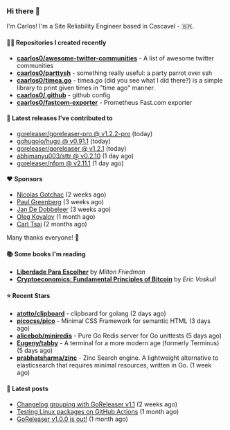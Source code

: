 ### Hi there 👋

I'm Carlos! I'm a Site Reliability Engineer based in Cascavel - 🇧🇷.

#### 👨‍💻 Repositories I created recently
- **[caarlos0/awesome-twitter-communities](https://github.com/caarlos0/awesome-twitter-communities)** - A list of awesome twitter communities
- **[caarlos0/parttysh](https://github.com/caarlos0/parttysh)** - something really useful: a party parrot over ssh
- **[caarlos0/timea.go](https://github.com/caarlos0/timea.go)** - timea.go (did you see what I did there?) is a simple library to print given times in &#34;time ago&#34; manner.
- **[caarlos0/.github](https://github.com/caarlos0/.github)** - github config
- **[caarlos0/fastcom-exporter](https://github.com/caarlos0/fastcom-exporter)** - Prometheus Fast.com exporter

#### 🚀 Latest releases I've contributed to


- [goreleaser/goreleaser-pro @ v1.2.2-pro](https://github.com/goreleaser/goreleaser-pro/releases/tag/v1.2.2-pro) (today)
- [gohugoio/hugo @ v0.91.1](https://github.com/gohugoio/hugo/releases/tag/v0.91.1) (today)
- [goreleaser/goreleaser @ v1.2.1](https://github.com/goreleaser/goreleaser/releases/tag/v1.2.1) (today)
- [abhimanyu003/sttr @ v0.2.10](https://github.com/abhimanyu003/sttr/releases/tag/v0.2.10) (1 day ago)
- [goreleaser/nfpm @ v2.11.1](https://github.com/goreleaser/nfpm/releases/tag/v2.11.1) (1 day ago)

#### ❤️ Sponsors
- [Nicolas Gotchac](https://github.com/ngotchac) (2 weeks ago)
- [Paul Greenberg](https://github.com/greenpau) (3 weeks ago)
- [Jan De Dobbeleer](https://github.com/JanDeDobbeleer) (3 weeks ago)
- [Oleg Kovalov](https://github.com/cristaloleg) (1 month ago)
- [Carl Tsai](https://github.com/moonape1226) (2 months ago)

Many thanks everyone! 🙏

#### 📚 Some books I'm reading
- **[Liberdade Para Escolher](https://www.goodreads.com/book/show/17238591-liberdade-para-escolher)** by _Milton Friedman_
- **[Cryptoeconomics: Fundamental Principles of Bitcoin](https://www.goodreads.com/book/show/56919322-cryptoeconomics)** by _Eric Voskuil_

#### ⭐ Recent Stars


- **[atotto/clipboard](https://github.com/atotto/clipboard)** - clipboard for golang (2 days ago)
- **[picocss/pico](https://github.com/picocss/pico)** - Minimal CSS Framework for semantic HTML (3 days ago)
- **[alicebob/miniredis](https://github.com/alicebob/miniredis)** - Pure Go Redis server for Go unittests (5 days ago)
- **[Eugeny/tabby](https://github.com/Eugeny/tabby)** - A terminal for a more modern age (formerly Terminus) (5 days ago)
- **[prabhatsharma/zinc](https://github.com/prabhatsharma/zinc)** - Zinc Search engine. A lightweight alternative to elasticsearch that requires minimal resources, written in Go. (1 week ago)

#### 📄 Latest posts
- [Changelog grouping with GoReleaser v1.1](https://carlosbecker.com/posts/goreleaser-changelog-groups/) (2 weeks ago)
- [Testing Linux packages on GitHub Actions](https://carlosbecker.com/posts/linux-pkgs-github-actions/) (1 month ago)
- [GoReleaser v1.0.0 is out!](https://carlosbecker.com/posts/goreleaser-v1/) (1 month ago)
